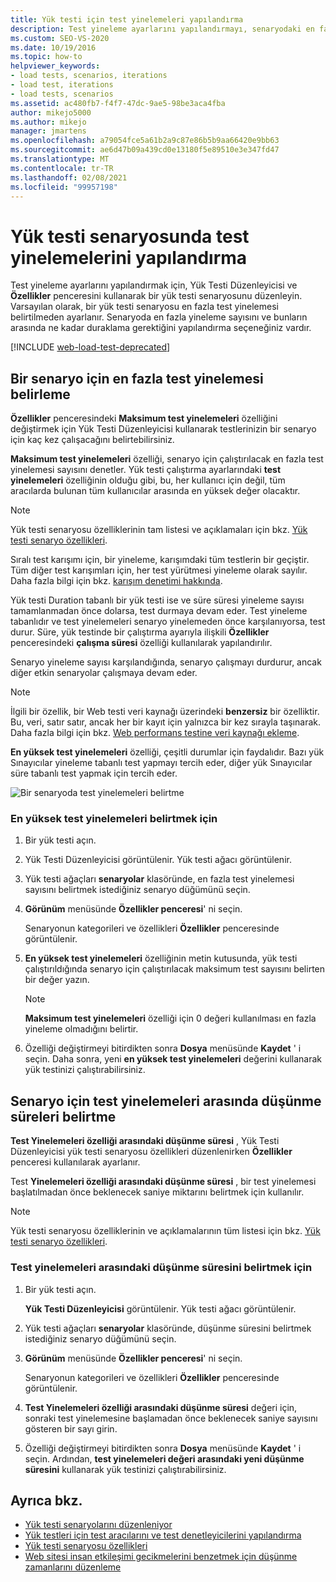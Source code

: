 ```yaml
---
title: Yük testi için test yinelemeleri yapılandırma
description: Test yineleme ayarlarını yapılandırmayı, senaryodaki en fazla yineleme sayısını ve bunlar arasında ne kadar duraklama gerektiğini yapılandırmak hakkında bilgi edinin.
ms.custom: SEO-VS-2020
ms.date: 10/19/2016
ms.topic: how-to
helpviewer_keywords:
- load tests, scenarios, iterations
- load test, iterations
- load tests, scenarios
ms.assetid: ac480fb7-f4f7-47dc-9ae5-98be3aca4fba
author: mikejo5000
ms.author: mikejo
manager: jmartens
ms.openlocfilehash: a79054fce5a61b2a9c87e86b5b9aa66420e9bb63
ms.sourcegitcommit: ae6d47b09a439cd0e13180f5e89510e3e347fd47
ms.translationtype: MT
ms.contentlocale: tr-TR
ms.lasthandoff: 02/08/2021
ms.locfileid: "99957198"
---
```

# <a name="configure-test-iterations-in-a-load-test-scenario"></a>Yük testi senaryosunda test yinelemelerini yapılandırma

Test yineleme ayarlarını yapılandırmak için, Yük Testi Düzenleyicisi ve **Özellikler** penceresini kullanarak bir yük testi senaryosunu düzenleyin. Varsayılan olarak, bir yük testi senaryosu en fazla test yinelemesi belirtilmeden ayarlanır. Senaryoda en fazla yineleme sayısını ve bunların arasında ne kadar duraklama gerektiğini yapılandırma seçeneğiniz vardır.

[!INCLUDE [web-load-test-deprecated](includes/web-load-test-deprecated.md)]

## <a name="specify-the-maximum-test-iterations-for-a-scenario"></a>Bir senaryo için en fazla test yinelemesi belirleme

**Özellikler** penceresindeki **Maksimum test yinelemeleri** özelliğini değiştirmek için Yük Testi Düzenleyicisi kullanarak testlerinizin bir senaryo için kaç kez çalışacağını belirtebilirsiniz.

**Maksimum test yinelemeleri** özelliği, senaryo için çalıştırılacak en fazla test yinelemesi sayısını denetler. Yük testi çalıştırma ayarlarındaki **test yinelemeleri** özelliğinin olduğu gibi, bu, her kullanıcı için değil, tüm aracılarda bulunan tüm kullanıcılar arasında en yüksek değer olacaktır.

> [!NOTE]
> Yük testi senaryosu özelliklerinin tam listesi ve açıklamaları için bkz. [Yük testi senaryo özellikleri](../test/load-test-scenario-properties.md).

Sıralı test karışımı için, bir yineleme, karışımdaki tüm testlerin bir geçiştir. Tüm diğer test karışımları için, her test yürütmesi yineleme olarak sayılır. Daha fazla bilgi için bkz. [karışım denetimi hakkında](../test/edit-the-test-mix-to-specify-which-web-browsers-types-in-a-load-test-scenario.md).

Yük testi Duration tabanlı bir yük testi ise ve süre süresi yineleme sayısı tamamlanmadan önce dolarsa, test durmaya devam eder. Test yineleme tabanlıdır ve test yinelemeleri senaryo yinelemeden önce karşılanıyorsa, test durur. Süre, yük testinde bir çalıştırma ayarıyla ilişkili **Özellikler** penceresindeki **çalışma süresi** özelliği kullanılarak yapılandırılır.

Senaryo yineleme sayısı karşılandığında, senaryo çalışmayı durdurur, ancak diğer etkin senaryolar çalışmaya devam eder.

> [!NOTE]
> İlgili bir özellik, bir Web testi veri kaynağı üzerindeki **benzersiz** bir özelliktir. Bu, veri, satır satır, ancak her bir kayıt için yalnızca bir kez sırayla taşınarak. Daha fazla bilgi için bkz. [Web performans testine veri kaynağı ekleme](../test/add-a-data-source-to-a-web-performance-test.md).

**En yüksek test yinelemeleri** özelliği, çeşitli durumlar için faydalıdır. Bazı yük Sınayıcılar yineleme tabanlı test yapmayı tercih eder, diğer yük Sınayıcılar süre tabanlı test yapmak için tercih eder.

![Bir senaryoda test yinelemeleri belirtme](../test/media/loadtest_prop.png)

### <a name="to-specify-the-maximum-test-iterations"></a>En yüksek test yinelemeleri belirtmek için

1. Bir yük testi açın.

2. Yük Testi Düzenleyicisi görüntülenir. Yük testi ağacı görüntülenir.

3. Yük testi ağaçları **senaryolar** klasöründe, en fazla test yinelemesi sayısını belirtmek istediğiniz senaryo düğümünü seçin.

4. **Görünüm** menüsünde **Özellikler penceresi**' ni seçin.

     Senaryonun kategorileri ve özellikleri **Özellikler** penceresinde görüntülenir.

5. **En yüksek test yinelemeleri** özelliğinin metin kutusunda, yük testi çalıştırıldığında senaryo için çalıştırılacak maksimum test sayısını belirten bir değer yazın.

    > [!NOTE]
    > **Maksimum test yinelemeleri** özelliği için 0 değeri kullanılması en fazla yineleme olmadığını belirtir.

6. Özelliği değiştirmeyi bitirdikten sonra **Dosya** menüsünde **Kaydet** ' i seçin. Daha sonra, yeni **en yüksek test yinelemeleri** değerini kullanarak yük testinizi çalıştırabilirsiniz.

## <a name="specify-think-times-between-test-iterations-for-a-scenario"></a>Senaryo için test yinelemeleri arasında düşünme süreleri belirtme

**Test Yinelemeleri özelliği arasındaki düşünme süresi** , Yük Testi Düzenleyicisi yük testi senaryosu özellikleri düzenlenirken **Özellikler** penceresi kullanılarak ayarlanır.

Test **Yinelemeleri özelliği arasındaki düşünme süresi** , bir test yinelemesi başlatılmadan önce beklenecek saniye miktarını belirtmek için kullanılır.

> [!NOTE]
> Yük testi senaryosu özelliklerinin ve açıklamalarının tüm listesi için bkz. [Yük testi senaryo özellikleri](../test/load-test-scenario-properties.md).

### <a name="to-specify-the-think-time-between-test-iterations"></a>Test yinelemeleri arasındaki düşünme süresini belirtmek için

1. Bir yük testi açın.

     **Yük Testi Düzenleyicisi** görüntülenir. Yük testi ağacı görüntülenir.

2. Yük testi ağaçları **senaryolar** klasöründe, düşünme süresini belirtmek istediğiniz senaryo düğümünü seçin.

3. **Görünüm** menüsünde **Özellikler penceresi**' ni seçin.

     Senaryonun kategorileri ve özellikleri **Özellikler** penceresinde görüntülenir.

4. **Test Yinelemeleri özelliği arasındaki düşünme süresi** değeri için, sonraki test yinelemesine başlamadan önce beklenecek saniye sayısını gösteren bir sayı girin.

5. Özelliği değiştirmeyi bitirdikten sonra **Dosya** menüsünde **Kaydet** ' i seçin. Ardından, **test yinelemeleri değeri arasındaki yeni düşünme süresini** kullanarak yük testinizi çalıştırabilirsiniz.

## <a name="see-also"></a>Ayrıca bkz.

- [Yük testi senaryolarını düzenleniyor](../test/edit-load-test-scenarios.md)
- [Yük testleri için test aracılarını ve test denetleyicilerini yapılandırma](../test/configure-test-agents-and-controllers-for-load-tests.md)
- [Yük testi senaryosu özellikleri](../test/load-test-scenario-properties.md)
- [Web sitesi insan etkileşimi gecikmelerini benzetmek için düşünme zamanlarını düzenleme](../test/edit-think-times-in-load-test-scenarios.md)
